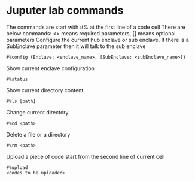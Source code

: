 # Juputer lab commands
The commands are start with #% at the first line of a code cell
There are below commands: <> means required parameters, [] means optional parameters
Configure the current hub enclave or sub enclave. If there is a SubEnclave parameter then it will talk to the sub enclave
```
#%config {Enclave: <enclave_name>, [SubEnclave: <subEnclave_name>]}
```
Show current enclave configuration
```
#%status
```
Show current directory content
```
#%ls [path]
```
Change current directory
```
#%cd <path>
```
Delete a file or a directory
```
#%rm <path>
```
Upload a piece of code start from the second line of current cell
```
#%upload
<codes to be uploaded>
```
